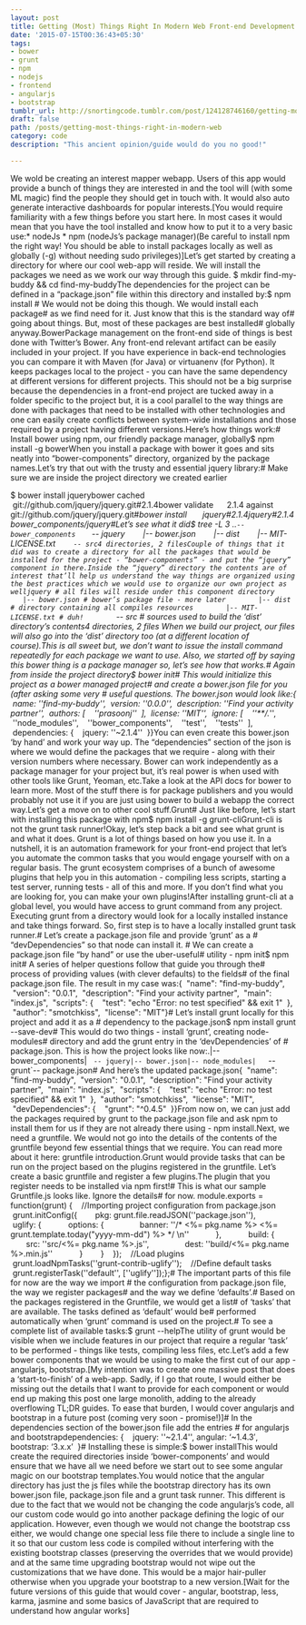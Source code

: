 ```yaml
---
layout: post
title: Getting (Most) Things Right In Modern Web Front-end Development.
date: '2015-07-15T00:36:43+05:30'
tags:
- bower
- grunt
- npm
- nodejs
- frontend
- angularjs
- bootstrap
tumblr_url: http://snortingcode.tumblr.com/post/124128746160/getting-most-things-right-in-modern-web
draft: false
path: /posts/getting-most-things-right-in-modern-web
category: code
description: "This ancient opinion/guide would do you no good!"

---
```

We wold be creating an interest mapper webapp. Users of this app 
would provide a bunch of things they are interested in and the tool will
 (with some ML magic) find the people they should get in touch with. It 
would also auto generate interactive dashboards for popular interests.[You
 would require familiarity with a few things before you start here. In 
most cases it would mean that you have the tool installed and know how 
to put it to a very basic use:* nodeJs * npm (nodeJs’s package manager)(Be careful to install npm the right way! You should be able to install packages locally as well as globally (-g) without needing sudo privileges)]Let’s
 get started by creating a directory for where our cool web-app will 
reside. We will install the packages we need as we work our way through 
this guide. $ mkdir find-my-buddy && cd find-my-buddyThe dependencies for the project can be defined in a “package.json” file within this directory and installed by:$ npm install # We would not be doing this though. We would install each package# as we find need for it. Just know that this is the standard way of# going about things. But, most of these packages are best installed# globally anyway.BowerPackage management on the front-end side of things is best done with Twitter’s Bower. Any front-end relevant artifact can be easily included in your project. If you have experience in back-end technologies you can compare it with Maven (for Java) or virtuanenv (for Python). It keeps packages local to the project - you can have the same dependency at different versions for different projects. This should not be a big surprise because the dependencies in a front-end project are tucked away in a folder specific to the project but, it is a cool parallel to the way things are done with packages that need to be installed with other technologies and one can easily create conflicts between system-wide installations and those required by a project having different versions.Here’s how things work:# Install bower using npm, our friendly package manager, globally$ npm install -g bowerWhen you install a package with bower it goes and sits neatly into “bower-components” directory, organized by the package names.Let’s try that out with the trusty and essential jquery library:# Make sure we are inside the project directory we created earlier

$ bower install jquerybower cached        git://github.com/jquery/jquery.git#2.1.4bower validate      2.1.4 against git://github.com/jquery/jquery.git#*bower install       jquery#2.1.4jquery#2.1.4 bower_components/jquery#Let’s see what it did$ tree -L 3 ..`-- bower_components    `-- jquery        |-- bower.json        |-- dist        |-- MIT-LICENSE.txt        `-- src4 directories, 2 filesCouple of things that it did was to create a directory for all the packages that would be installed for the project - “bower-components” - and put the “jquery” component in there.Inside the “jquery” directory the contents are of interest that’ll help us understand the way things are organized using the best practices which we would use to organize our own project as welljquery # all files will reside under this component directory        |-- bower.json # bower’s package file - more later        |-- dist # directory containing all compiles resources        |-- MIT-LICENSE.txt # duh!        `-- src # sources used to build the ‘dist’ directory’s contents4 directories, 2 files When we build our project, our files will also go into the ‘dist’ directory too (at a different location of course).This is all sweet but, we don’t want to issue the install command repeatedly for each package we want to use. Also, we started off by saying this bower thing is a package manager so, let’s see how that works.# Again from inside the project directory$ bower init# This would initialize this project as a bower managed project# and create a bower.json file for you (after asking some very # useful questions. The bower.json would look like:{  name: ''find-my-buddy'',  version: ''0.0.0'',  description: ''Find your activity partner'',  authors: [    ''prasoonj''  ],  license: ''MIT'',  ignore: [    ''**/.*'',    ''node_modules'',    ''bower_components'',    ''test'',    ''tests''  ],  dependencies: {    jquery: ''~2.1.4''  }}You can even create this bower.json ‘by hand’ and work your way up. The “dependencies” section of the json is where we would define the packages that we require - along with their version numbers where necessary. Bower can work independently as a package manager for your project but, it’s real power is when used with other tools like Grunt, Yeoman, etc.Take a look at the API docs for bower to learn more. Most of the stuff there is for package publishers and you would probably not use it if you are just using bower to build a webapp the correct way.Let’s get a move on to other cool stuff.Grunt# Just like before, let’s start with installing this package with npm$ npm install -g grunt-cliGrunt-cli is not the grunt task runner!Okay, let’s step back a bit and see what grunt is and what it does. Grunt is a lot of things based on how you use it. In a nutshell, it is an automation framework for your front-end project that let’s you automate the common tasks that you would engage yourself with on a regular basis. The grunt ecosystem comprises of a bunch of awesome plugins that help you in this automation - compiling less scripts, starting a test server, running tests - all of this and more. If you don’t find what you are looking for, you can make your own plugins!After installing grunt-cli at a global level, you would have access to grunt command from any project. Executing grunt from a directory would look for a locally installed instance and take things forward. So, first step is to have a locally installed grunt task runner.# Let’s create a package.json file and provide ‘grunt’ as a # “devDependencies” so that node can install it. # We can create a package.json file “by hand” or use the uber-useful# utility - npm init$ npm init# A series of helper questions follow that guide you through the# process of providing values (with clever defaults) to the fields# of the final package.json file. The result in my case was:{  "name": "find-my-buddy",  "version": "0.0.1",  "description": "Find your activity partner",  "main": "index.js",  "scripts": {    "test": "echo \"Error: no test specified\" && exit 1"  },  "author": "smotchkiss",  "license": "MIT"}# Let’s install grunt locally for this project and add it as a # dependency to the package.json$ npm install grunt --save-dev# This would do two things - install ‘grunt’, creating node-modules# directory and add the grunt entry in the ‘devDependencies’ of # package.json. This is how the project looks like now:.|-- bower_components|   `-- jquery|-- bower.json|-- node_modules|   `-- grunt`-- package.json# And here’s the updated package.json{  "name": "find-my-buddy",  "version": "0.0.1",  "description": "Find your activity partner",  "main": "index.js",  "scripts": {    "test": "echo \"Error: no test specified\" && exit 1"  },  "author": "smotchkiss",  "license": "MIT",  "devDependencies": {    "grunt": "^0.4.5"  }}From now on, we can just add the packages required by grunt to the package.json file and ask npm to install them for us if they are not already there using - npm install.Next, we need a gruntfile. We would not go into the details of the contents of the gruntfile beyond few essential things that we require. You can read more about it here: gruntfile introduction.Grunt would provide tasks that can be run on the project based on the plugins registered in the gruntfile. Let’s create a basic gruntfile and register a few plugins.The plugin that you register needs to be installed via npm first!# This is what our sample Gruntfile.js looks like. Ignore the details# for now. module.exports = function(grunt) {    //Importing project configuration from package.json    grunt.initConfig({        pkg: grunt.file.readJSON(''package.json''),        uglify: {            options: {                banner: ''/* <%= pkg.name %> <%= grunt.template.today("yyyy-mm-dd") %> */ \n''            },            build: {                src: ''src/<%= pkg.name %>.js'',                dest: ''build/<%= pkg.name %>.min.js''            }        }    });    //Load plugins    grunt.loadNpmTasks(''grunt-contrib-uglify'');    //Define default tasks    grunt.registerTask(''default'', [''uglify'']);};# The important parts of this file for now are the way we import # the configuration from package.json file, the way we register packages# and the way we define ‘defaults’.# Based on the packages registered in the Gruntfile, we would get a list# of ‘tasks’ that are available. The tasks defined as ‘default’ would be# performed automatically when ‘grunt’ command is used on the project.# To see a complete list of available tasks:$ grunt --helpThe utility of grunt would be visible when we include features in our project that require a regular ‘task’ to be performed - things like tests, compiling less files, etc.Let’s add a few bower components that we would be using to make the first cut of our app - angularjs, bootstrap.[My intention was to create one massive post that does a ‘start-to-finish’ of a web-app. Sadly, if I go that route, I would either be missing out the details that I want to provide for each component or would end up making this post one large monolith, adding to the already overflowing TL;DR guides. To ease that burden, I would cover angularjs and bootstrap in a future post (coming very soon - promise!)]# In the dependencies section of the bower.json file add the entries # for angularjs and bootstrapdependencies: {    jquery: ''~2.1.4'',    angular: ‘~1.4.3′,    bootstrap: ‘3.x.x’  }# Installing these is simple:$ bower installThis would create the required directories inside ‘bower-components’ and would ensure that we have all we need before we start out to see some angular magic on our bootstrap templates.You would notice that the angular directory has just the js files while the bootstrap directory has its own bower.json file, package.json file and a grunt task runner. This different is due to the fact that we would not be changing the code angularjs’s code, all our custom code would go into another package defining the logic of our application. However, even though we would not change the bootstrap css either, we would change one special less file there to include a single line to it so that our custom less code is compiled without interfering with the existing bootstrap classes (preserving the overrides that we would provide) and at the same time upgrading bootstrap would not wipe out the customizations that we have done. This would be a major hair-puller otherwise when you upgrade your bootstrap to a new version.[Wait for the future versions of this guide that would cover - angular, bootstrap, less, karma, jasmine and some basics of JavaScript that are required to understand how angular works]
